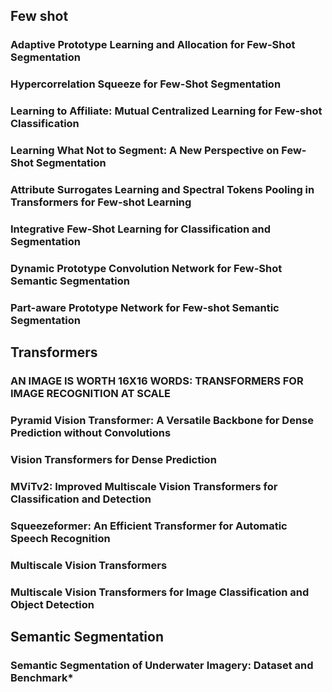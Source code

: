 ## Few shot

### Adaptive Prototype Learning and Allocation for Few-Shot Segmentation
### Hypercorrelation Squeeze for Few-Shot Segmentation
### Learning to Affiliate: Mutual Centralized Learning for Few-shot Classification
### Learning What Not to Segment: A New Perspective on Few-Shot Segmentation
### Attribute Surrogates Learning and Spectral Tokens Pooling in Transformers for Few-shot Learning
### Integrative Few-Shot Learning for Classification and Segmentation
### Dynamic Prototype Convolution Network for Few-Shot Semantic Segmentation
### Part-aware Prototype Network for Few-shot Semantic Segmentation

## Transformers

### AN IMAGE IS WORTH 16X16 WORDS: TRANSFORMERS FOR IMAGE RECOGNITION AT SCALE
### Pyramid Vision Transformer: A Versatile Backbone for Dense Prediction without Convolutions
### Vision Transformers for Dense Prediction
### MViTv2: Improved Multiscale Vision Transformers for Classification and Detection
### Squeezeformer: An Efficient Transformer for Automatic Speech Recognition
### Multiscale Vision Transformers 
### Multiscale Vision Transformers for Image Classification and Object Detection

## Semantic Segmentation
### Semantic Segmentation of Underwater Imagery: Dataset and Benchmark*


